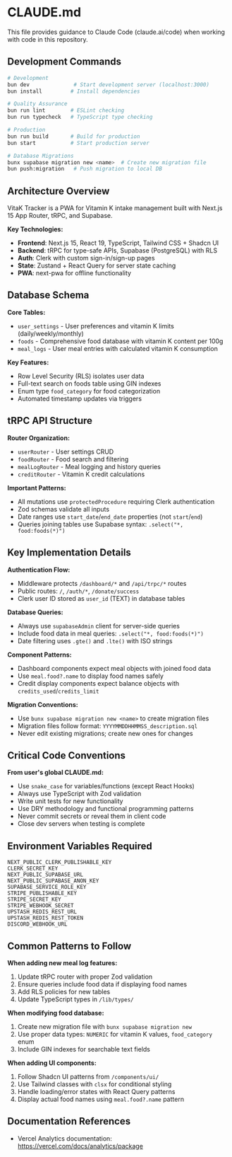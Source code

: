 # CLAUDE.md

This file provides guidance to Claude Code (claude.ai/code) when working with code in this repository.

## Development Commands

```bash
# Development
bun dev              # Start development server (localhost:3000)
bun install         # Install dependencies

# Quality Assurance
bun run lint        # ESLint checking
bun run typecheck   # TypeScript type checking

# Production
bun run build       # Build for production
bun start           # Start production server

# Database Migrations
bunx supabase migration new <name>  # Create new migration file
bun push:migration   # Push migration to local DB
```

## Architecture Overview

VitaK Tracker is a PWA for Vitamin K intake management built with Next.js 15 App Router, tRPC, and Supabase.

**Key Technologies:**
- **Frontend**: Next.js 15, React 19, TypeScript, Tailwind CSS + Shadcn UI
- **Backend**: tRPC for type-safe APIs, Supabase (PostgreSQL) with RLS
- **Auth**: Clerk with custom sign-in/sign-up pages
- **State**: Zustand + React Query for server state caching
- **PWA**: next-pwa for offline functionality

## Database Schema

**Core Tables:**
- `user_settings` - User preferences and vitamin K limits (daily/weekly/monthly)
- `foods` - Comprehensive food database with vitamin K content per 100g
- `meal_logs` - User meal entries with calculated vitamin K consumption

**Key Features:**
- Row Level Security (RLS) isolates user data
- Full-text search on foods table using GIN indexes
- Enum type `food_category` for food categorization
- Automated timestamp updates via triggers

## tRPC API Structure

**Router Organization:**
- `userRouter` - User settings CRUD
- `foodRouter` - Food search and filtering
- `mealLogRouter` - Meal logging and history queries
- `creditRouter` - Vitamin K credit calculations

**Important Patterns:**
- All mutations use `protectedProcedure` requiring Clerk authentication
- Zod schemas validate all inputs
- Date ranges use `start_date`/`end_date` properties (not `start`/`end`)
- Queries joining tables use Supabase syntax: `.select("*, food:foods(*)")`

## Key Implementation Details

**Authentication Flow:**
- Middleware protects `/dashboard/*` and `/api/trpc/*` routes
- Public routes: `/`, `/auth/*`, `/donate/success`
- Clerk user ID stored as `user_id` (TEXT) in database tables

**Database Queries:**
- Always use `supabaseAdmin` client for server-side queries
- Include food data in meal queries: `.select("*, food:foods(*)")`
- Date filtering uses `.gte()` and `.lte()` with ISO strings

**Component Patterns:**
- Dashboard components expect meal objects with joined food data
- Use `meal.food?.name` to display food names safely
- Credit display components expect balance objects with `credits_used`/`credits_limit`

**Migration Conventions:**
- Use `bunx supabase migration new <name>` to create migration files
- Migration files follow format: `YYYYMMDDHHMMSS_description.sql`
- Never edit existing migrations; create new ones for changes

## Critical Code Conventions

**From user's global CLAUDE.md:**
- Use `snake_case` for variables/functions (except React Hooks)
- Always use TypeScript with Zod validation
- Write unit tests for new functionality
- Use DRY methodology and functional programming patterns
- Never commit secrets or reveal them in client code
- Close dev servers when testing is complete

## Environment Variables Required

```
NEXT_PUBLIC_CLERK_PUBLISHABLE_KEY
CLERK_SECRET_KEY
NEXT_PUBLIC_SUPABASE_URL
NEXT_PUBLIC_SUPABASE_ANON_KEY
SUPABASE_SERVICE_ROLE_KEY
STRIPE_PUBLISHABLE_KEY
STRIPE_SECRET_KEY
STRIPE_WEBHOOK_SECRET
UPSTASH_REDIS_REST_URL
UPSTASH_REDIS_REST_TOKEN
DISCORD_WEBHOOK_URL
```

## Common Patterns to Follow

**When adding new meal log features:**
1. Update tRPC router with proper Zod validation
2. Ensure queries include food data if displaying food names
3. Add RLS policies for new tables
4. Update TypeScript types in `/lib/types/`

**When modifying food database:**
1. Create new migration file with `bunx supabase migration new`
2. Use proper data types: `NUMERIC` for vitamin K values, `food_category` enum
3. Include GIN indexes for searchable text fields

**When adding UI components:**
1. Follow Shadcn UI patterns from `/components/ui/`
2. Use Tailwind classes with `clsx` for conditional styling
3. Handle loading/error states with React Query patterns
4. Display actual food names using `meal.food?.name` pattern

## Documentation References

- Vercel Analytics documentation: https://vercel.com/docs/analytics/package